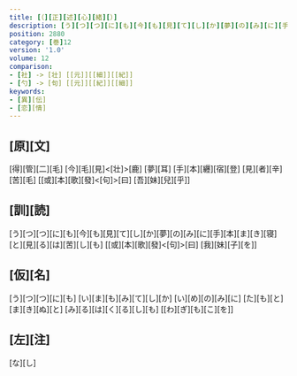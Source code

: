 ```yaml
---
title: [（][正][述][心][緒][）]
description: [う][つ][つ][に][も][今][も][見][て][し][か][夢][の][み][に][手][本][ま][き][寝][と][見][る][は][苦][し][も] [[或][本][歌][發]<[句]>[曰] [我][妹][子][を]]
position: 2880
category: [巻]12
version: '1.0'
volume: 12
comparison:
- [社] -> [壮] [[元]][[細]][[紀]]
- [勺] -> [句] [[元]][[紀]][[細]]
keywords:
- [異][伝]
- [恋][情]
---
```


## [原][文]

[得][管][二][毛] [今][毛][見]<[壮]>[鹿] [夢][耳] [手][本][纒][宿][登] [見][者][辛][苦][毛] [[或][本][歌][發]<[句]>[曰] [吾][妹][兒][乎]]

## [訓][読]

[う][つ][つ][に][も][今][も][見][て][し][か][夢][の][み][に][手][本][ま][き][寝][と][見][る][は][苦][し][も] [[或][本][歌][發]<[句]>[曰] [我][妹][子][を]]

## [仮][名]

[う][つ][つ][に][も] [い][ま][も][み][て][し][か] [い][め][の][み][に] [た][も][と][ま][き][ぬ][と] [み][る][は][く][る][し][も] [[わ][ぎ][も][こ][を]]

## [左][注]

[な][し]
